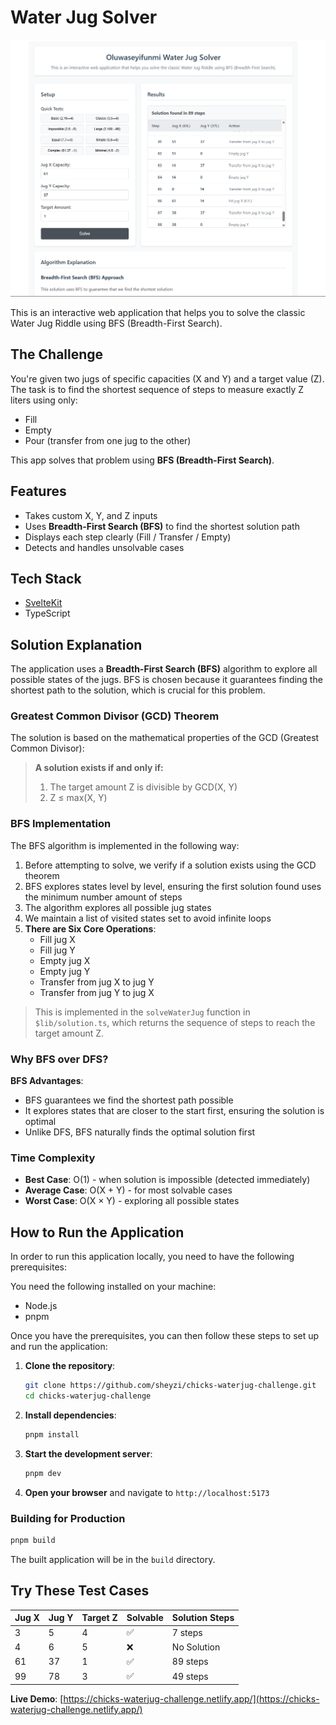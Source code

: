 # Water Jug Solver

![Water Jug Solver Demo](./static/demo.png)

This is an interactive web application that helps you to solve the classic Water Jug Riddle using BFS (Breadth-First Search). 


## The Challenge

You're given two jugs of specific capacities (X and Y) and a target value (Z). The task is to find the shortest sequence of steps to measure exactly Z liters using only:
- Fill
- Empty
- Pour (transfer from one jug to the other)

This app solves that problem using **BFS (Breadth-First Search)**.


## Features

- Takes custom X, Y, and Z inputs
- Uses **Breadth-First Search (BFS)** to find the shortest solution path
- Displays each step clearly (Fill / Transfer / Empty)
- Detects and handles unsolvable cases

## Tech Stack

- [SvelteKit](https://kit.svelte.dev/)
- TypeScript

## Solution Explanation

The application uses a **Breadth-First Search (BFS)** algorithm to explore all possible states of the jugs. BFS is chosen because it guarantees finding the shortest path to the solution, which is crucial for this problem.

### Greatest Common Divisor (GCD) Theorem

The solution is based on the mathematical properties of the GCD (Greatest Common Divisor):

> **A solution exists if and only if:**
> 1. The target amount Z is divisible by GCD(X, Y)
> 2. Z ≤ max(X, Y)

### BFS Implementation

The BFS algorithm is implemented in the following way:

1. Before attempting to solve, we verify if a solution exists using the GCD theorem
2. BFS explores states level by level, ensuring the first solution found uses the minimum number amount of steps
3. The algorithm explores all possible jug states
4. We maintain a list of visited states set to avoid infinite loops
5. **There are Six Core Operations**:
   - Fill jug X
   - Fill jug Y
   - Empty jug X
   - Empty jug Y
   - Transfer from jug X to jug Y
   - Transfer from jug Y to jug X

> This is implemented in the `solveWaterJug` function in `$lib/solution.ts`, which returns the sequence of steps to reach the target amount Z.

### Why BFS over DFS?

**BFS Advantages**:
- BFS guarantees we find the shortest path possible
- It explores states that are closer to the start first, ensuring the solution is optimal
- Unlike DFS, BFS naturally finds the optimal solution first

### Time Complexity
- **Best Case**: O(1) - when solution is impossible (detected immediately)
- **Average Case**: O(X + Y) - for most solvable cases
- **Worst Case**: O(X × Y) - exploring all possible states

## How to Run the Application

In order to run this application locally, you need to have the following prerequisites:

You need the following installed on your machine:
- Node.js
- pnpm

Once you have the prerequisites, you can then follow these steps to set up and run the application:

1. **Clone the repository**:
   ```bash
   git clone https://github.com/sheyzi/chicks-waterjug-challenge.git
   cd chicks-waterjug-challenge
   ```

2. **Install dependencies**:
   ```bash
   pnpm install
   ```

3. **Start the development server**:
   ```bash
   pnpm dev
   ```

4. **Open your browser** and navigate to `http://localhost:5173`

### Building for Production

```bash
pnpm build
```

The built application will be in the `build` directory.


## Try These Test Cases

| Jug X | Jug Y | Target Z | Solvable | Solution Steps |
|-------|-------|----------|----------|----------------|
| 3     | 5     | 4        | ✅       | 7 steps        |
| 4     | 6     | 5        | ❌       | No Solution    |
| 61    | 37    | 1        | ✅       | 89 steps       |
| 99    | 78    | 3        | ✅       | 49 steps       |



**Live Demo**: [https://chicks-waterjug-challenge.netlify.app/](https://chicks-waterjug-challenge.netlify.app/)
